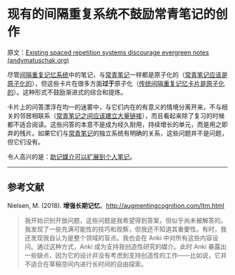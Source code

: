 # 现有的间隔重复系统不鼓励常青笔记的创作

原文：[Existing spaced repetition systems discourage evergreen notes (andymatuschak.org)](https://notes.andymatuschak.org/zZuqUv3XNEFsimMmHszLF87Pr5vTraLjL5Y)

尽管[间隔重复记忆系统](https://notes.andymatuschak.org/z4eXdSMJFv2qVGXSUEKH4vdcHBrLHcFY1ZGfC)中的笔记，与[常青笔记](https://notes.andymatuschak.org/z4SDCZQeRo4xFEQ8H4qrSqd68ucpgE6LU155C)一样都是原子化的（[常青笔记应该是原子化的](https://notes.andymatuschak.org/z4Rrmh17vMBbauEGnFPTZSK3UmdsGExLRfZz1)），但这些卡片在很多方面**过于**原子化（[传统间隔重复记忆卡片是原子化的](https://notes.andymatuschak.org/z4w269svvGhA2H5XFr6geaBbPTrxtJRpjt5TE)）。这种形式不鼓励渐进式的综合和提炼。

卡片上的问答漂浮在均一的迷雾中，与它们内在的有意义的情境分离开来，不与相关的邻居相联系（[常青笔记之间应该建立大量链接](https://notes.andymatuschak.org/z2HUE4ABbQjUNjrNemvkTCsLa1LPDRuwh1tXC)），而且看起来除了复习的时候都不适合阅读。这些问答的本意不是成为经久耐用，持续增长的单元，而是用之即弃的残片。如果它们与[常青笔记](https://notes.andymatuschak.org/z4SDCZQeRo4xFEQ8H4qrSqd68ucpgE6LU155C)的独立系统有明确的关系，这些问题并不是问题，但它们没有。

令人高兴的是：[助记媒介可以扩展到个人笔记](https://notes.andymatuschak.org/z5ARNXtS5VxteskEW91S1yYTgAcLABNXsZuJE)。

------

## 参考文献

Nielsen, M. (2018). **增强长期记忆**。http://augmentingcognition.com/ltm.html

> 我开始识别开放问题，这些问题是我希望得到答案，但似乎尚未被解答的。我发现了一些充满可能性的技巧和观察，但我还不知道其重要性。有时，我还发现我自认为是整个领域的盲点。我也会在 Anki 中对所有这些内容设问。通过这种方式，Anki 成为支持我创造性研究的媒介。此时 Anki 暴露出一些缺点，因为它的设计并没有考虑到支持创造性的工作——比如说，它并不适合在草稿空间内进行长时间的自由探索。